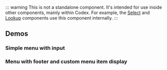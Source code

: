 <script setup>
import InputWithMenu from '@/../component-demos/menu/examples/InputWithMenu.vue';
import InputWithMenuAndFooter from '@/../component-demos/menu/examples/InputWithMenuAndFooter.vue';
</script>

::: warning
This is not a standalone component. It's intended for use inside other components, mainly within
Codex. For example, the [Select](./select) and [Lookup](./lookup) components use this component
internally.
:::

## Demos

### Simple menu with input

<cdx-demo-wrapper>
<template v-slot:demo>
<input-with-menu />
</template>
<template v-slot:code>

<<< @/../component-demos/menu/examples/InputWithMenu.vue

</template>
</cdx-demo-wrapper>

### Menu with footer and custom menu item display

<cdx-demo-wrapper>
<template v-slot:demo>
<input-with-menu-and-footer />
</template>
<template v-slot:code>

<<< @/../component-demos/menu/examples/InputWithMenuAndFooter.vue

</template>
</cdx-demo-wrapper>
